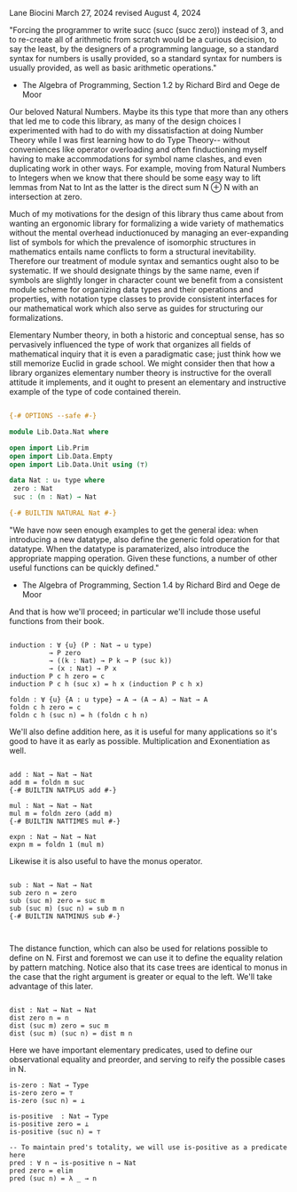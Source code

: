 Lane Biocini
March 27, 2024
revised August 4, 2024

"Forcing the programmer to write succ (succ (succ zero)) instead of 3, and to
re-create all of arithmetic from scratch would be a curious decision, to say
the least, by the designers of a programming language, so a standard syntax for
numbers is usally provided, so a standard syntax for numbers is usually provided,
as well as basic arithmetic operations."
- The Algebra of Programming, Section 1.2
  by Richard Bird and Oege de Moor

Our beloved Natural Numbers. Maybe its this type that more than any others that
led me to code this library, as many of the design choices I experimented with
had to do with my dissatisfaction at doing Number Theory while I was first
learning how to do Type Theory-- without conveniences like operator overloading
and often finductioning myself having to make accommodations for symbol name clashes,
and even duplicating work in other ways. For example, moving from Natural
Numbers to Integers when we know that there should be some easy way to lift
lemmas from Nat to Int as the latter is the direct sum N ⊕ N with an
intersection at zero.

Much of my motivations for the design of this library thus came about from
wanting an ergonomic library for formalizing a wide variety of mathematics
without the mental overhead inductionuced by managing an ever-expanding list of
symbols for which the prevalence of isomorphic structures in mathematics entails
name conflicts to form a structural inevitability. Therefore our treatment of
module syntax and semantics ought also to be systematic. If we should designate
things by the same name, even if symbols are slightly longer in character count
we benefit from a consistent module scheme for organizing data types and their
operations and properties, with notation type classes to provide consistent
interfaces for our mathematical work which also serve as guides for structuring
our formalizations.

Elementary Number theory, in both a historic and conceptual sense, has so
pervasively influenced the type of work that organizes all fields of
mathematical inquiry that it is even a paradigmatic case; just think how we
still memorize Euclid in grade school. We might consider then that how a library
organizes elementary number theory is instructive for the overall attitude it
implements, and it ought to present an elementary and instructive example of the
type of code contained therein.

```agda

{-# OPTIONS --safe #-}

module Lib.Data.Nat where

open import Lib.Prim
open import Lib.Data.Empty
open import Lib.Data.Unit using (⊤)

data Nat : u₀ type where
 zero : Nat
 suc : (n : Nat) → Nat

{-# BUILTIN NATURAL Nat #-}

```

"We have now seen enough examples to get the general idea: when introducing a
new datatype, also define the generic fold operation for that datatype. When
the datatype is paramaterized, also introduce the appropriate mapping operation.
Given these functions, a number of other useful functions can be quickly defined."
- The Algebra of Programming, Section 1.4
  by Richard Bird and Oege de Moor

And that is how we'll proceed; in particular we'll include those useful functions
from their book.

```

induction : ∀ {u} (P : Nat → u type)
          → P zero
          → ((k : Nat) → P k → P (suc k))
          → (x : Nat) → P x
induction P c h zero = c
induction P c h (suc x) = h x (induction P c h x)

foldn : ∀ {u} {A : u type} → A → (A → A) → Nat → A
foldn c h zero = c
foldn c h (suc n) = h (foldn c h n)

```

We'll also define addition here, as it is useful for many applications so it's
good to have it as early as possible. Multiplication and Exonentiation as well.

```

add : Nat → Nat → Nat
add m = foldn m suc
{-# BUILTIN NATPLUS add #-}

mul : Nat → Nat → Nat
mul m = foldn zero (add m)
{-# BUILTIN NATTIMES mul #-}

expn : Nat → Nat → Nat
expn m = foldn 1 (mul m)

```

Likewise it is also useful to have the monus operator.

```

sub : Nat → Nat → Nat
sub zero n = zero
sub (suc m) zero = suc m
sub (suc m) (suc n) = sub m n
{-# BUILTIN NATMINUS sub #-}



```

The distance function, which can also be used for relations possible to define
on N. First and foremost we can use it to define the equality relation by
pattern matching. Notice also that its case trees are identical to monus in the
case that the right argument is greater or equal to the left. We'll take
advantage of this later.

```

dist : Nat → Nat → Nat
dist zero n = n
dist (suc m) zero = suc m
dist (suc m) (suc n) = dist m n

```

Here we have important elementary predicates, used to define our observational
equality and preorder, and serving to reify the possible cases in N.

```
is-zero : Nat → Type
is-zero zero = ⊤
is-zero (suc n) = ⊥

is-positive  : Nat → Type
is-positive zero = ⊥
is-positive (suc n) = ⊤

-- To maintain pred's totality, we will use is-positive as a predicate here
pred : ∀ n → is-positive n → Nat
pred zero = elim
pred (suc n) = λ _ → n
